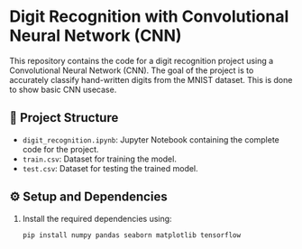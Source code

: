 # Digit Recognition with Convolutional Neural Network (CNN)

This repository contains the code for a digit recognition project using a Convolutional Neural Network (CNN). The goal of the project is to accurately classify hand-written digits from the MNIST dataset. This is done to show basic CNN usecase.

## 📁 Project Structure
- `digit_recognition.ipynb`: Jupyter Notebook containing the complete code for the project.
- `train.csv`: Dataset for training the model.
- `test.csv`: Dataset for testing the trained model.

## ⚙️ Setup and Dependencies
1. Install the required dependencies using:
   ```
   pip install numpy pandas seaborn matplotlib tensorflow
